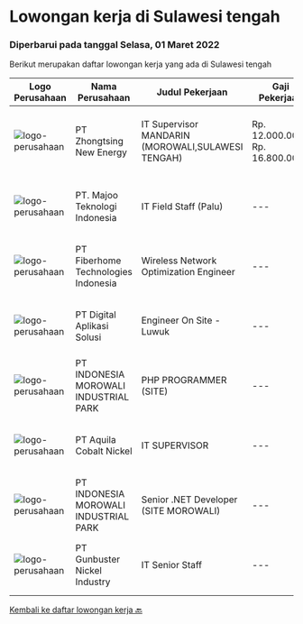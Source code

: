 
  # Lowongan kerja di Sulawesi tengah

  ### Diperbarui pada tanggal Selasa, 01 Maret 2022

  Berikut merupakan daftar lowongan kerja yang ada di Sulawesi tengah

  |Logo Perusahaan | Nama Perusahaan | Judul Pekerjaan | Gaji Pekerjaan | Lokasi | Deskripsi | Tanggal diunggah | Pranala |
  | -------------- | --------------- | --------------- | --------- | --------- | -------------- | ------- | ----------- |
  |![logo-perusahaan](https://i.ibb.co/sqvTCh9/112815900-stock-vector-no-image-available-icon-flat-vector.webp)|PT Zhongtsing New Energy|IT Supervisor MANDARIN (MOROWALI,SULAWESI TENGAH)|Rp. 12.000.000-Rp. 16.800.000|Sulawesi Tengah|Deskripsi Pekerjaan1.Menguasai pemecahan masalah sistem Jaringan SQL.2.Mampu menguasai NAV3.Berpengalaman Set up and Troubleshooting Hardware and...|Sabtu, 26 Februari 2022|https://www.jobstreet.co.id/id/job/it-supervisor-mandarin-morowali-sulawesi-tengah-3794035?token=0~7dd481fd-b0e3-462b-b10f-fa3db471954d&sectionRank=1&jobId=jobstreet-id-job-3794035|
|![logo-perusahaan](https://image-service-cdn.seek.com.au/2a2c8a948d223cf92abbc34c9b4e6cee325386db/ee4dce1061f3f616224767ad58cb2fc751b8d2dc)|PT. Majoo Teknologi Indonesia|IT Field Staff (Palu)|---|Palu|Deskripsi Pekerjaan: Melakukan instalasi beserta pengaturan software dan hardware majoo. Memberikan edukasi (training) kepada staff / manager/ owner...|Rabu, 23 Februari 2022|https://www.jobstreet.co.id/id/job/it-field-staff-palu-3800406?token=0~7dd481fd-b0e3-462b-b10f-fa3db471954d&sectionRank=2&jobId=jobstreet-id-job-3800406|
|![logo-perusahaan](https://image-service-cdn.seek.com.au/75a0e137cbbbb6119c508c6dc1464d0ff9ef547b/ee4dce1061f3f616224767ad58cb2fc751b8d2dc)|PT Fiberhome Technologies Indonesia|Wireless Network Optimization Engineer|---|Maluku|Job Responsibility:1. Responsible for SSV test.2. Responsible  for outputting SSV report.3. Coordinate with wireless problem analysis and test.Job...|Kamis, 24 Februari 2022|https://www.jobstreet.co.id/id/job/wireless-network-optimization-engineer-3790721?token=0~7dd481fd-b0e3-462b-b10f-fa3db471954d&sectionRank=3&jobId=jobstreet-id-job-3790721|
|![logo-perusahaan](https://image-service-cdn.seek.com.au/803ca9e304087209684240b35ebd588ba2398a65/ee4dce1061f3f616224767ad58cb2fc751b8d2dc)|PT Digital Aplikasi Solusi|Engineer On Site - Luwuk|---|Sulawesi Tengah|Job Description: Performing operation and maintenance activities Communicating with manufacturer’s TAC (Technical Assistance Center) and/or utilizing...|Jumat, 18 Februari 2022|https://www.jobstreet.co.id/id/job/engineer-on-site-luwuk-3778209?token=0~7dd481fd-b0e3-462b-b10f-fa3db471954d&sectionRank=4&jobId=jobstreet-id-job-3778209|
|![logo-perusahaan](https://image-service-cdn.seek.com.au/6f1b26962eca03f7c9c9a38ff9e9e5d35b6482b4/ee4dce1061f3f616224767ad58cb2fc751b8d2dc)|PT INDONESIA MOROWALI INDUSTRIAL PARK|PHP PROGRAMMER (SITE)|---|Sulawesi Tengah|Kualifikasi : Usia maks. 30 tahun Pendidikan minimal S1 Memiliki pengalaman minimal 1 tahun di bidang yang sama Paham dengan konsep full-stack...|Jumat, 18 Februari 2022|https://www.jobstreet.co.id/id/job/php-programmer-site-3778775?token=0~7dd481fd-b0e3-462b-b10f-fa3db471954d&sectionRank=5&jobId=jobstreet-id-job-3778775|
|![logo-perusahaan](https://i.ibb.co/sqvTCh9/112815900-stock-vector-no-image-available-icon-flat-vector.webp)|PT Aquila Cobalt Nickel|IT SUPERVISOR|---|Jakarta Raya|Responsibilities: Documented SOP and working instruction Create report for performance, incident, and activity Research and Development Act as level 3...|Jumat, 11 Februari 2022|https://www.jobstreet.co.id/id/job/it-supervisor-3788193?token=0~7dd481fd-b0e3-462b-b10f-fa3db471954d&sectionRank=6&jobId=jobstreet-id-job-3788193|
|![logo-perusahaan](https://image-service-cdn.seek.com.au/af4fedf231bafb1671c2838eb060e1c0ed9959d2/ee4dce1061f3f616224767ad58cb2fc751b8d2dc)|PT INDONESIA MOROWALI INDUSTRIAL PARK|Senior .NET Developer (SITE MOROWALI)|---|Sulawesi Tengah|Requirements : More than 5 years of experience as a .NET developer using C#, ASP.NET, ASP.NET Core, NET Framework, Web Forms, and MVC. Have knowledge...|Selasa, 15 Februari 2022|https://www.jobstreet.co.id/id/job/senior-net-developer-site-morowali-3774644?token=0~7dd481fd-b0e3-462b-b10f-fa3db471954d&sectionRank=7&jobId=jobstreet-id-job-3774644|
|![logo-perusahaan](https://image-service-cdn.seek.com.au/b5064dcc65945b6a538802803c5c7964bea2108f/ee4dce1061f3f616224767ad58cb2fc751b8d2dc)|PT Gunbuster Nickel Industry|IT Senior Staff|---|Sulawesi Tengah|Qualifications : Minimun D3 Information Technology/ Information Systems / related field ; Minimum 3-4 years experience in mining industry ; Minimum...|Kamis, 03 Februari 2022|https://www.jobstreet.co.id/id/job/it-senior-staff-3778437?token=0~7dd481fd-b0e3-462b-b10f-fa3db471954d&sectionRank=8&jobId=jobstreet-id-job-3778437|


  [Kembali ke daftar lowongan kerja 🔙](../README.md#daftar-lowongan-kerja)
  
